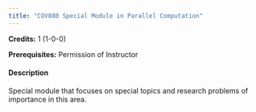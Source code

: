 ```yaml
---
title: "COV880 Special Module in Parallel Computation"
---
```

**Credits:** 1 (1-0-0)

**Prerequisites:** Permission of Instructor

#### Description
Special module that focuses on special topics and research problems of importance in this area.